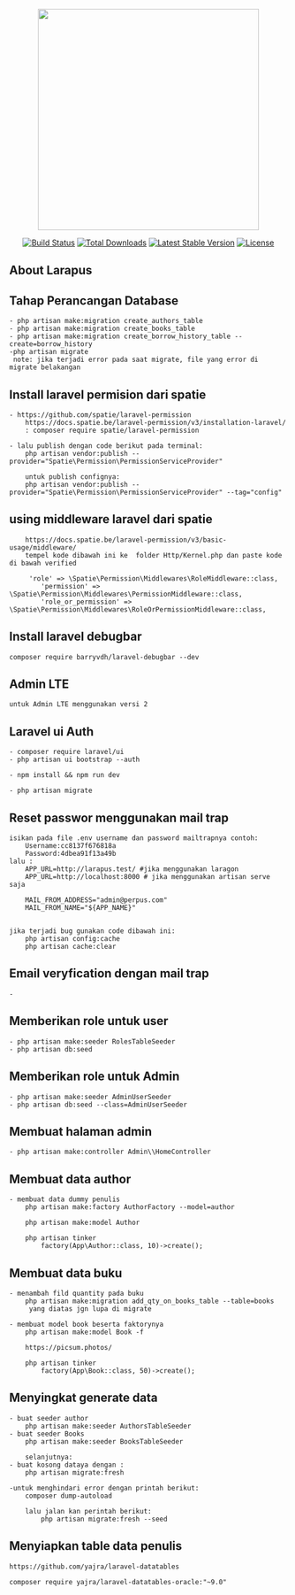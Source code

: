 <p align="center"><img src="https://res.cloudinary.com/dtfbvvkyp/image/upload/v1566331377/laravel-logolockup-cmyk-red.svg" width="400"></p>

<p align="center">
<a href="https://travis-ci.org/laravel/framework"><img src="https://travis-ci.org/laravel/framework.svg" alt="Build Status"></a>
<a href="https://packagist.org/packages/laravel/framework"><img src="https://poser.pugx.org/laravel/framework/d/total.svg" alt="Total Downloads"></a>
<a href="https://packagist.org/packages/laravel/framework"><img src="https://poser.pugx.org/laravel/framework/v/stable.svg" alt="Latest Stable Version"></a>
<a href="https://packagist.org/packages/laravel/framework"><img src="https://poser.pugx.org/laravel/framework/license.svg" alt="License"></a>
</p>

## About Larapus

## Tahap Perancangan Database

    - php artisan make:migration create_authors_table
    - php artisan make:migration create_books_table
    - php artisan make:migration create_borrow_history_table --create=borrow_history
    -php artisan migrate
     note: jika terjadi error pada saat migrate, file yang error di migrate belakangan

## Install laravel permision dari spatie

    - https://github.com/spatie/laravel-permission
        https://docs.spatie.be/laravel-permission/v3/installation-laravel/
        : composer require spatie/laravel-permission

    - lalu publish dengan code berikut pada terminal:
        php artisan vendor:publish --provider="Spatie\Permission\PermissionServiceProvider"

        untuk publish confignya:
        php artisan vendor:publish --provider="Spatie\Permission\PermissionServiceProvider" --tag="config"

## using middleware laravel dari spatie

        https://docs.spatie.be/laravel-permission/v3/basic-usage/middleware/
        tempel kode dibawah ini ke  folder Http/Kernel.php dan paste kode di bawah verified

         'role' => \Spatie\Permission\Middlewares\RoleMiddleware::class,
            'permission' => \Spatie\Permission\Middlewares\PermissionMiddleware::class,
            'role_or_permission' => \Spatie\Permission\Middlewares\RoleOrPermissionMiddleware::class,

## Install laravel debugbar

    composer require barryvdh/laravel-debugbar --dev

## Admin LTE

    untuk Admin LTE menggunakan versi 2

## Laravel ui Auth

    - composer require laravel/ui
    - php artisan ui bootstrap --auth

    - npm install && npm run dev

    - php artisan migrate

## Reset passwor menggunakan mail trap

    isikan pada file .env username dan password mailtrapnya contoh:
        Username:cc8137f676818a
        Password:4dbea91f13a49b
    lalu :
        APP_URL=http://larapus.test/ #jika menggunakan laragon
        APP_URL=http://localhost:8000 # jika menggunakan artisan serve saja

        MAIL_FROM_ADDRESS="admin@perpus.com"
        MAIL_FROM_NAME="${APP_NAME}"


    jika terjadi bug gunakan code dibawah ini:
        php artisan config:cache
        php artisan cache:clear

## Email veryfication dengan mail trap

    -

## Memberikan role untuk user

    - php artisan make:seeder RolesTableSeeder
    - php artisan db:seed

## Memberikan role untuk Admin

    - php artisan make:seeder AdminUserSeeder
    - php artisan db:seed --class=AdminUserSeeder

## Membuat halaman admin
    - php artisan make:controller Admin\\HomeController

## Membuat data author
    - membuat data dummy penulis 
        php artisan make:factory AuthorFactory --model=author

        php artisan make:model Author

        php artisan tinker
            factory(App\Author::class, 10)->create();

## Membuat data buku
    - menambah fild quantity pada buku
        php artisan make:migration add_qty_on_books_table --table=books
         yang diatas jgn lupa di migrate
    
    - membuat model book beserta faktorynya
        php artisan make:model Book -f

        https://picsum.photos/
        
        php artisan tinker
            factory(App\Book::class, 50)->create();

## Menyingkat generate data
    - buat seeder author
        php artisan make:seeder AuthorsTableSeeder
    - buat seeder Books
        php artisan make:seeder BooksTableSeeder

        selanjutnya:
    - buat kosong dataya dengan :
        php artisan migrate:fresh
    
    -untuk menghindari error dengan printah berikut:
        composer dump-autoload

        lalu jalan kan perintah berikut:
            php artisan migrate:fresh --seed

## Menyiapkan table data penulis
    https://github.com/yajra/laravel-datatables

    composer require yajra/laravel-datatables-oracle:"~9.0"

        
